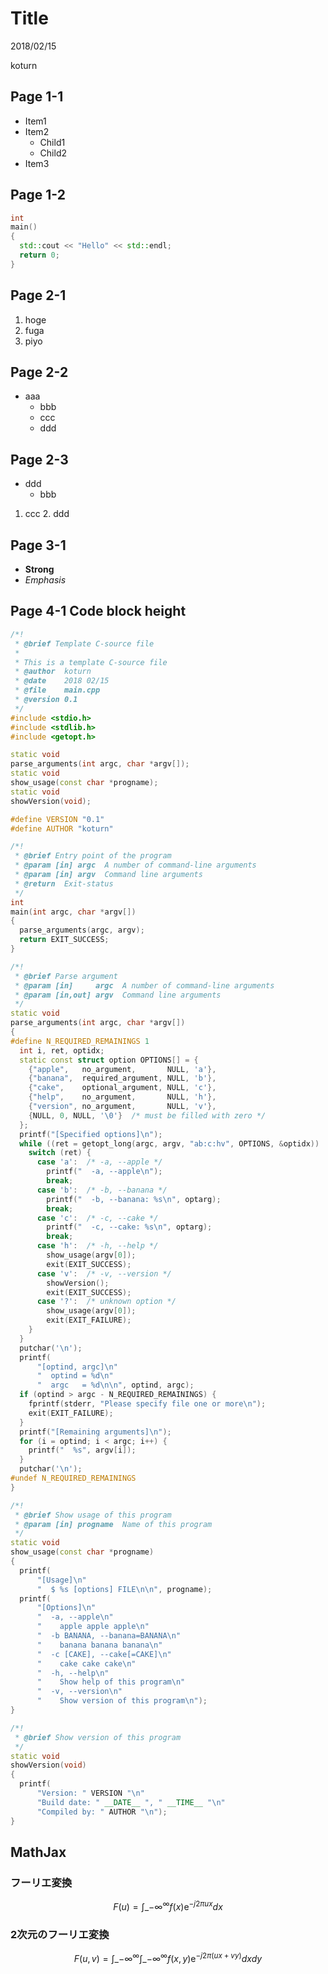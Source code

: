 # Title

2018/02/15

koturn




## Page 1-1

- Item1
- Item2
    - Child1
    - Child2
- Item3


## Page 1-2

```cpp
int
main()
{
  std::cout << "Hello" << std::endl;
  return 0;
}
```




## Page 2-1

1. hoge
2. fuga
3. piyo


## Page 2-2

- aaa
    - bbb
    - ccc
    - ddd


## Page 2-3

- ddd
    - bbb
1. ccc
    2. ddd




## Page 3-1

- **Strong**
- *Emphasis*




## Page 4-1 Code block height

```cpp
/*!
 * @brief Template C-source file
 *
 * This is a template C-source file
 * @author  koturn
 * @date    2018 02/15
 * @file    main.cpp
 * @version 0.1
 */
#include <stdio.h>
#include <stdlib.h>
#include <getopt.h>

static void
parse_arguments(int argc, char *argv[]);
static void
show_usage(const char *progname);
static void
showVersion(void);

#define VERSION "0.1"
#define AUTHOR "koturn"

/*!
 * @brief Entry point of the program
 * @param [in] argc  A number of command-line arguments
 * @param [in] argv  Command line arguments
 * @return  Exit-status
 */
int
main(int argc, char *argv[])
{
  parse_arguments(argc, argv);
  return EXIT_SUCCESS;
}

/*!
 * @brief Parse argument
 * @param [in]     argc  A number of command-line arguments
 * @param [in,out] argv  Command line arguments
 */
static void
parse_arguments(int argc, char *argv[])
{
#define N_REQUIRED_REMAININGS 1
  int i, ret, optidx;
  static const struct option OPTIONS[] = {
    {"apple",   no_argument,       NULL, 'a'},
    {"banana",  required_argument, NULL, 'b'},
    {"cake",    optional_argument, NULL, 'c'},
    {"help",    no_argument,       NULL, 'h'},
    {"version", no_argument,       NULL, 'v'},
    {NULL, 0, NULL, '\0'}  /* must be filled with zero */
  };
  printf("[Specified options]\n");
  while ((ret = getopt_long(argc, argv, "ab:c:hv", OPTIONS, &optidx)) != -1) {
    switch (ret) {
      case 'a':  /* -a, --apple */
        printf("  -a, --apple\n");
        break;
      case 'b':  /* -b, --banana */
        printf("  -b, --banana: %s\n", optarg);
        break;
      case 'c':  /* -c, --cake */
        printf("  -c, --cake: %s\n", optarg);
        break;
      case 'h':  /* -h, --help */
        show_usage(argv[0]);
        exit(EXIT_SUCCESS);
      case 'v':  /* -v, --version */
        showVersion();
        exit(EXIT_SUCCESS);
      case '?':  /* unknown option */
        show_usage(argv[0]);
        exit(EXIT_FAILURE);
    }
  }
  putchar('\n');
  printf(
      "[optind, argc]\n"
      "  optind = %d\n"
      "  argc   = %d\n\n", optind, argc);
  if (optind > argc - N_REQUIRED_REMAININGS) {
    fprintf(stderr, "Please specify file one or more\n");
    exit(EXIT_FAILURE);
  }
  printf("[Remaining arguments]\n");
  for (i = optind; i < argc; i++) {
    printf("  %s", argv[i]);
  }
  putchar('\n');
#undef N_REQUIRED_REMAININGS
}

/*!
 * @brief Show usage of this program
 * @param [in] progname  Name of this program
 */
static void
show_usage(const char *progname)
{
  printf(
      "[Usage]\n"
      "  $ %s [options] FILE\n\n", progname);
  printf(
      "[Options]\n"
      "  -a, --apple\n"
      "    apple apple apple\n"
      "  -b BANANA, --banana=BANANA\n"
      "    banana banana banana\n"
      "  -c [CAKE], --cake[=CAKE]\n"
      "    cake cake cake\n"
      "  -h, --help\n"
      "    Show help of this program\n"
      "  -v, --version\n"
      "    Show version of this program\n");
}

/*!
 * @brief Show version of this program
 */
static void
showVersion(void)
{
  printf(
      "Version: " VERSION "\n"
      "Build date: " __DATE__ ", " __TIME__ "\n"
      "Compiled by: " AUTHOR "\n");
}
```




## MathJax

### フーリエ変換

$$
  F(u) = \int\_{-\infty}^{\infty} f(x)\mathrm{e}^{-j2\pi ux}dx
$$

### 2次元のフーリエ変換

$$
  F(u,v) = \int\_{-\infty}^{\infty} \int\_{-\infty}^{\infty} f(x,y)\mathrm{e}^{-j2\pi (ux + vy )}dxdy
$$
